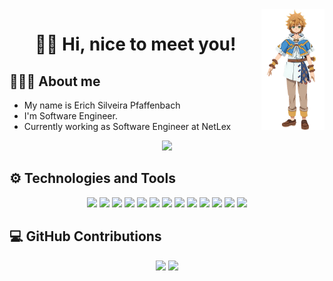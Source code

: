 <img align="right" width="20%" src="images/Lloyd.png">

<h1 align="center">👋🏻 Hi, nice to meet you!</h1>

## 👨🏻‍💻 About me

- My name is Erich Silveira Pfaffenbach
- I'm Software Engineer.
- Currently working as Software Engineer at NetLex

<div align="center">
    <a href="https://www.linkedin.com/in/erich-pfaffenbach-73a10321a/" target="_blank"><img src="https://img.shields.io/badge/-LinkedIn-%230077B5?style=for-the-badge&logo=linkedin&logoColor=white" target="_blank"></a>   
</div>

## ⚙ Technologies and Tools

<div align="center">
    <img height="30" src="https://img.shields.io/badge/React-20232A?style=for-the-badge&logo=react&logoColor=61DAFB">
    <img height="30" src="https://img.shields.io/badge/Angular-DD0031?style=for-the-badge&logo=angular&logoColor=white">
    <img height="30" src="https://img.shields.io/badge/HTML5-E34F26?style=for-the-badge&logo=html5&logoColor=white">
    <img height="30" src="https://img.shields.io/badge/CSS3-1572B6?style=for-the-badge&logo=css3&logoColor=white">
    <img height="30" src="https://img.shields.io/badge/JavaScript-F7DF1E?style=for-the-badge&logo=javascript&logoColor=black">
    <img height="30" src="https://img.shields.io/badge/TypeScript-007ACC?style=for-the-badge&logo=typescript&logoColor=white">
    <img height="30" src="https://img.shields.io/badge/Python-14354C?style=for-the-badge&logo=python&logoColor=white">
    <img height="30" src="https://img.shields.io/badge/Node.js-43853D?style=for-the-badge&logo=node.js&logoColor=white">
    <img height="30" src="https://img.shields.io/badge/MongoDB-4EA94B?style=for-the-badge&logo=mongodb&logoColor=white">
    <img height="30" src="https://img.shields.io/badge/MySQL-00000F?style=for-the-badge&logo=mysql&logoColor=white">
    <img height="30" src="https://img.shields.io/badge/Git-E34F26?style=for-the-badge&logo=git&logoColor=white">
    <img height="30" src="https://img.shields.io/badge/Windows-017AD7?style=for-the-badge&logo=windows&logoColor=white">
    <img height="30" src="https://img.shields.io/badge/Linux-E34F26?style=for-the-badge&logo=linux&logoColor=black">
</div>

## 💻 GitHub Contributions

<div align="center">
    <img height="150rem" src="https://github-readme-stats.vercel.app/api?username=pfaffenbach&show_icons=true&theme=github_dark&include_all_commits=true&count_private=true"/>
    <img height="150rem" src="https://github-readme-stats.vercel.app/api/top-langs/?username=pfaffenbach&layout=compact&langs_count=7&theme=github_dark"/>
</div>

